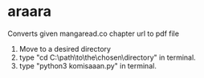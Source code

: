 # araara
Converts given mangaread.co chapter url to pdf file
1. Move to a desired directory
2. type "cd C:\path\to\the\chosen\directory\" in terminal. 
3. type "python3 komisaaan.py" in terminal.
